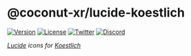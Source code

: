 # @coconut-xr/lucide-koestlich

[![Version](https://img.shields.io/npm/v/@coconut-xr/lucide-koestlich?style=flat-square)](https://npmjs.com/package/@coconut-xr/lucide-koestlich)
[![License](https://img.shields.io/github/license/coconut-xr/natuerlich.svg?style=flat-square)](https://github.com/coconut-xr/natuerlich/blob/master/LICENSE)
[![Twitter](https://img.shields.io/twitter/follow/coconut_xr?style=flat-square)](https://twitter.com/coconut_xr)
[![Discord](https://img.shields.io/discord/1087727032240185424?style=flat-square&label=discord)](https://discord.gg/RbyaXJJaJM)

_[Lucide](https://github.com/lucide-icons/lucide) icons for [Koestlich](https://github.com/coconut-xr/koestlich)_
